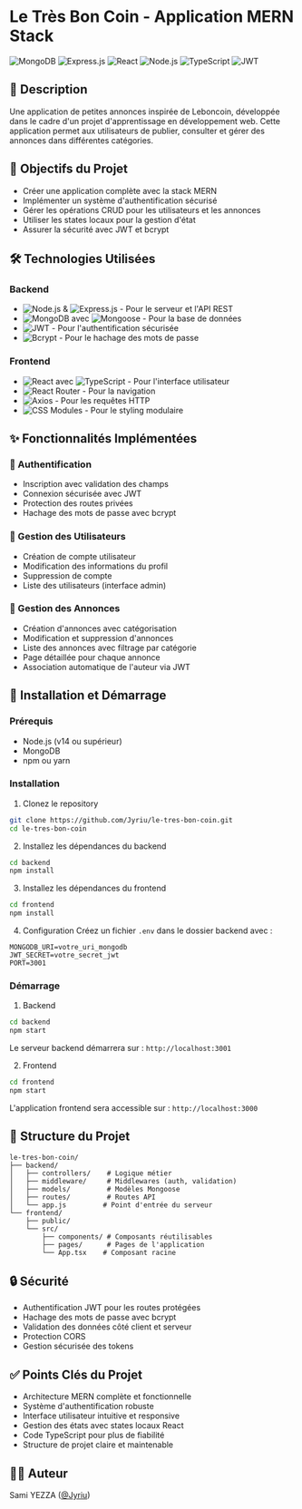 # Le Très Bon Coin - Application MERN Stack

![MongoDB](https://img.shields.io/badge/MongoDB-4EA94B?style=for-the-badge&logo=mongodb&logoColor=white)
![Express.js](https://img.shields.io/badge/Express.js-404D59?style=for-the-badge)
![React](https://img.shields.io/badge/React-20232A?style=for-the-badge&logo=react&logoColor=61DAFB)
![Node.js](https://img.shields.io/badge/Node.js-43853D?style=for-the-badge&logo=node.js&logoColor=white)
![TypeScript](https://img.shields.io/badge/TypeScript-007ACC?style=for-the-badge&logo=typescript&logoColor=white)
![JWT](https://img.shields.io/badge/JWT-black?style=for-the-badge&logo=JSON%20web%20tokens)

## 📝 Description
Une application de petites annonces inspirée de Leboncoin, développée dans le cadre d'un projet d'apprentissage en développement web. Cette application permet aux utilisateurs de publier, consulter et gérer des annonces dans différentes catégories.

## 🎯 Objectifs du Projet
- Créer une application complète avec la stack MERN
- Implémenter un système d'authentification sécurisé
- Gérer les opérations CRUD pour les utilisateurs et les annonces
- Utiliser les states locaux pour la gestion d'état
- Assurer la sécurité avec JWT et bcrypt

## 🛠 Technologies Utilisées

### Backend
- ![Node.js](https://img.shields.io/badge/Node.js-339933?style=flat-square&logo=nodedotjs&logoColor=white) & ![Express.js](https://img.shields.io/badge/Express.js-000000?style=flat-square&logo=express&logoColor=white) - Pour le serveur et l'API REST
- ![MongoDB](https://img.shields.io/badge/MongoDB-47A248?style=flat-square&logo=mongodb&logoColor=white) avec ![Mongoose](https://img.shields.io/badge/Mongoose-880000?style=flat-square&logo=mongoose&logoColor=white) - Pour la base de données
- ![JWT](https://img.shields.io/badge/JWT-000000?style=flat-square&logo=JSON%20web%20tokens&logoColor=white) - Pour l'authentification sécurisée
- ![Bcrypt](https://img.shields.io/badge/Bcrypt-003A70?style=flat-square&logo=lock&logoColor=white) - Pour le hachage des mots de passe

### Frontend
- ![React](https://img.shields.io/badge/React-61DAFB?style=flat-square&logo=react&logoColor=black) avec ![TypeScript](https://img.shields.io/badge/TypeScript-3178C6?style=flat-square&logo=typescript&logoColor=white) - Pour l'interface utilisateur
- ![React Router](https://img.shields.io/badge/React_Router-CA4245?style=flat-square&logo=react-router&logoColor=white) - Pour la navigation
- ![Axios](https://img.shields.io/badge/Axios-5A29E4?style=flat-square&logo=axios&logoColor=white) - Pour les requêtes HTTP
- ![CSS Modules](https://img.shields.io/badge/CSS_Modules-000000?style=flat-square&logo=css3&logoColor=white) - Pour le styling modulaire

## ✨ Fonctionnalités Implémentées

### 🔐 Authentification
- Inscription avec validation des champs
- Connexion sécurisée avec JWT
- Protection des routes privées
- Hachage des mots de passe avec bcrypt

### 👥 Gestion des Utilisateurs
- Création de compte utilisateur
- Modification des informations du profil
- Suppression de compte
- Liste des utilisateurs (interface admin)

### 📢 Gestion des Annonces
- Création d'annonces avec catégorisation
- Modification et suppression d'annonces
- Liste des annonces avec filtrage par catégorie
- Page détaillée pour chaque annonce
- Association automatique de l'auteur via JWT

## 🚀 Installation et Démarrage

### Prérequis
- Node.js (v14 ou supérieur)
- MongoDB
- npm ou yarn

### Installation

1. Clonez le repository
```bash
git clone https://github.com/Jyriu/le-tres-bon-coin.git
cd le-tres-bon-coin
```

2. Installez les dépendances du backend
```bash
cd backend
npm install
```

3. Installez les dépendances du frontend
```bash
cd frontend
npm install
```

4. Configuration
Créez un fichier `.env` dans le dossier backend avec :
```env
MONGODB_URI=votre_uri_mongodb
JWT_SECRET=votre_secret_jwt
PORT=3001
```

### Démarrage

1. Backend
```bash
cd backend
npm start
```
Le serveur backend démarrera sur : `http://localhost:3001`

2. Frontend
```bash
cd frontend
npm start
```
L'application frontend sera accessible sur : `http://localhost:3000`

## 📁 Structure du Projet

```
le-tres-bon-coin/
├── backend/
│   ├── controllers/    # Logique métier
│   ├── middleware/     # Middlewares (auth, validation)
│   ├── models/         # Modèles Mongoose
│   ├── routes/         # Routes API
│   └── app.js         # Point d'entrée du serveur
└── frontend/
    ├── public/
    └── src/
        ├── components/ # Composants réutilisables
        ├── pages/      # Pages de l'application
        └── App.tsx    # Composant racine
```

## 🔒 Sécurité
- Authentification JWT pour les routes protégées
- Hachage des mots de passe avec bcrypt
- Validation des données côté client et serveur
- Protection CORS
- Gestion sécurisée des tokens

## ✅ Points Clés du Projet
- Architecture MERN complète et fonctionnelle
- Système d'authentification robuste
- Interface utilisateur intuitive et responsive
- Gestion des états avec states locaux React
- Code TypeScript pour plus de fiabilité
- Structure de projet claire et maintenable

## 👨‍💻 Auteur
Sami YEZZA ([@Jyriu](https://github.com/Jyriu)) 
